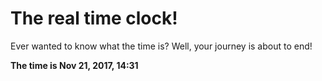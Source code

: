 # The real time clock!

Ever wanted to know what the time is? Well, your journey is about to end!

**The time is Nov 21, 2017, 14:31**